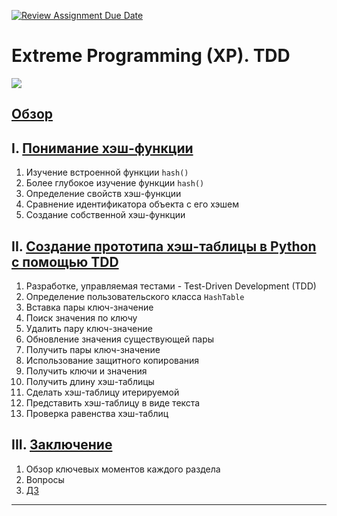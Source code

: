 [![Review Assignment Due Date](https://classroom.github.com/assets/deadline-readme-button-24ddc0f5d75046c5622901739e7c5dd533143b0c8e959d652212380cedb1ea36.svg)](https://classroom.github.com/a/PFzLl8Jj)
# Extreme Programming (XP). TDD

![][img]

## [Обзор ][overview]

## I. [Понимание хэш-функции][hash_understanding]

1. Изучение встроенной функции `hash()`
2. Более глубокое изучение функции `hash()`
3. Определение свойств хэш-функции
4. Сравнение идентификатора объекта с его хэшем
5. Создание собственной хэш-функции

## II. [Создание прототипа хэш-таблицы в Python с помощью TDD][hash_table]

1. Разработке, управляемая тестами - Test-Driven Development (TDD)
2. Определение пользовательского класса `HashTable`
3. Вставка пары ключ-значение
4. Поиск значения по ключу
5. Удалить пару ключ-значение
6. Обновление значения существующей пары
7. Получить пары ключ-значение
8. Использование защитного копирования
9. Получить ключи и значения
10. Получить длину хэш-таблицы
11. Сделать хэш-таблицу итерируемой
12. Представить хэш-таблицу в виде текста
13. Проверка равенства хэш-таблиц

## III. [Заключение][conclusions]

1. Обзор ключевых моментов каждого раздела
2. Вопросы
3. [ДЗ][homework]

---

[img]: assets/img/img.png

[overview]: assets/materials/overview.md "Обзор"

[hash_understanding]: assets/materials/hash_understanding.md "hash understanding"

[hash_table]: assets/materials/hash_table.md "hash table"

[conclusions]: assets/materials/conclusions.md "conclusions"

[homework]: assets/materials/homework.md "homework"
